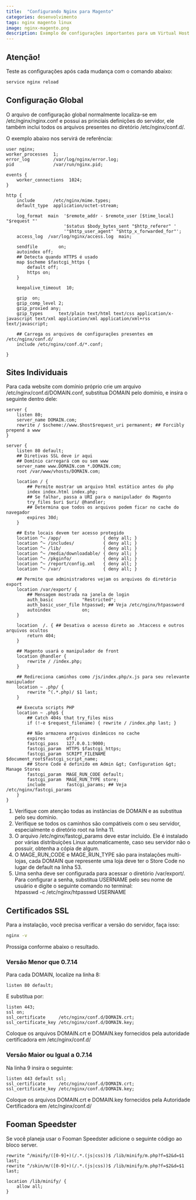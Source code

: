 ```yaml
---
title:  "Configurando Nginx para Magento"
categories: desenvolvimento
tags: nginx magento linux
image: nginx-magento.png
description: Exemplo de configurações importantes para um Virtual Host rodando Magento.
---
```


## Atenção!

Teste as configurações após cada mudança com o comando abaixo:

```sh
service nginx reload
```

## Configuração Global

O arquivo de configuração global normalmente localiza-se em /etc/nginx/nginx.conf e possui as princiais definições do servidor, ele também inclui todos os arquivos presentes no diretório /etc/nginx/conf.d/.

O exemplo abaixo nos servirá de referência:

```nginx
user nginx;
worker_processes  1;
error_log         /var/log/nginx/error.log;
pid               /var/run/nginx.pid;

events {
    worker_connections  1024;
}

http {
    include       /etc/nginx/mime.types;
    default_type  application/octet-stream;

    log_format  main  '$remote_addr - $remote_user [$time_local] "$request "'
                      '$status $body_bytes_sent "$http_referer" '
                      '"$http_user_agent" "$http_x_forwarded_for"';
    access_log  /var/log/nginx/access.log  main;

    sendfile        on;
    autoindex off;
    ## Detecta quando HTTPS é usado
    map $scheme $fastcgi_https {
        default off;
        https on;
    }

    keepalive_timeout  10;

    gzip  on;
    gzip_comp_level 2;
    gzip_proxied any;
    gzip_types      text/plain text/html text/css application/x-javascript text/xml application/xml application/xml+rss text/javascript;

    ## Carrega os arquivos de configurações presentes em /etc/nginx/conf.d/
    include /etc/nginx/conf.d/*.conf;

}
```

## Sites Individuais

Para cada website com domínio próprio crie um arquivo /etc/nginx/conf.d/DOMAIN.conf, substitua DOMAIN pelo domínio, e insira o seguinte dentro dele:

```nginx
server {
    listen 80;
    server_name DOMAIN.com;
    rewrite / $scheme://www.$host$request_uri permanent; ## Forcibly prepend a www
}

server {
    listen 80 default;
    ## Diretivas SSL deve ir aqui
    ## Domínio carregará com ou sem www
    server_name www.DOMAIN.com *.DOMAIN.com;
    root /var/www/vhosts/DOMAIN.com;

    location / {
        ## Permite mostrar um arquivo html estático antes do php
        index index.html index.php;
        ## Se falhar, passa a URI para o manipulador do Magento
        try_files $uri $uri/ @handler;
        ## Determina que todos os arquivos podem ficar no cache do navegador
        expires 30d;
    }

    ## Este locais devem ter acesso protegido
    location ^~ /app/                { deny all; }
    location ^~ /includes/           { deny all; }
    location ^~ /lib/                { deny all; }
    location ^~ /media/downloadable/ { deny all; }
    location ^~ /pkginfo/            { deny all; }
    location ^~ /report/config.xml   { deny all; }
    location ^~ /var/                { deny all; }

    ## Permite que administradores vejam os arquivos do diretório export
    location /var/export/ {
        ## Mensagem mostrada na janela de login
        auth_basic           "Restricted";
        auth_basic_user_file htpasswd; ## Veja /etc/nginx/htpassword
        autoindex            on;
    }

    location  /. { ## Desativa o acesso direto ao .htaccess e outros arquivos ocultos
        return 404;
    }

    ## Magento usará o manipulador de front
    location @handler {
        rewrite / /index.php;
    }

    ## Redireciona caminhos como /js/index.php/x.js para seu relevante manipulador
    location ~ .php/ {
        rewrite ^(.*.php)/ $1 last;
    }

    ## Executa scripts PHP
    location ~ .php$ {
        ## Catch 404s that try_files miss
        if (!-e $request_filename) { rewrite / /index.php last; }

        ## Não armazena arquivos dinâmicos no cache
        expires        off;
        fastcgi_pass   127.0.0.1:9000;
        fastcgi_param  HTTPS $fastcgi_https;
        fastcgi_param  SCRIPT_FILENAME  $document_root$fastcgi_script_name;
        ## Store Code é definido em Admin &gt; Configuration &gt; Manage Stores
        fastcgi_param  MAGE_RUN_CODE default;
        fastcgi_param  MAGE_RUN_TYPE store;
        include        fastcgi_params; ## Veja /etc/nginx/fastcgi_params
    }
}
```

1. Verifique com atenção todas as instâncias de DOMAIN e as substitua pelo seu domínio.
2. Verifique se todos os caminhos são compátiveis com o seu servidor, especialmente o diretório root na linha 11.
3. O arquivo /etc/nginx/fastcgi_params deve estar incluído. Ele é instalado por várias distribuições Linux automaticamente, caso seu servidor não o possuir, obtenha a cópia de algum.
4. O MAGE_RUN_CODE e MAGE_RUN_TYPE são para instalações multi-lojas, cada DOMAIN que represente uma loja deve ter o Store Code no lugar de default na linha 53.
5. Uma senha deve ser configurada para acessar o diretório /var/export/. Para configurar a senha, substitua USERNAME pelo seu nome de usuário e digite o seguinte comando no terminal:
		<br> htpasswd -c /etc/nginx/htpasswd USERNAME

## Certificados SSL

Para a instalação, você precisa verificar a versão do servidor, faça isso:

```sh
nginx -v
```

Prossiga conforme abaixo o resultado.

### Versão Menor que 0.7.14

Para cada DOMAIN, localize na linha 8:

```nginx
listen 80 default;
```

E substitua por:

```nginx
listen 443;
ssl on;
ssl_certificate     /etc/nginx/conf.d/DOMAIN.crt;
ssl_certificate_key /etc/nginx/conf.d/DOMAIN.key;
```

Coloque os arquivos DOMAIN.crt e DOMAIN.key fornecidos pela autoridade certificadora em /etc/nginx/conf.d/

### Versão Maior ou Igual a 0.7.14

Na linha 9 insira o seguinte:

```nginx
listen 443 default ssl;
ssl_certificate     /etc/nginx/conf.d/DOMAIN.crt;
ssl_certificate_key /etc/nginx/conf.d/DOMAIN.key;
```

Coloque os arquivos DOMAIN.crt e DOMAIN.key fornecidos pela Autoridade Certificadora em /etc/nginx/conf.d/

## Fooman Speedster

Se você planeja usar o Fooman Speedster adicione o seguinte código ao bloco server.

```nginx
rewrite ^/minify/([0-9]+)(/.*.(js|css))$ /lib/minify/m.php?f=$2&d=$1 last;
rewrite ^/skin/m/([0-9]+)(/.*.(js|css))$ /lib/minify/m.php?f=$2&d=$1 last;

location /lib/minify/ {
    allow all;
}
```

